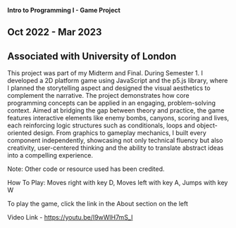 **Intro to Programming I - Game Project**

## Oct 2022 - Mar 2023

## Associated with University of London

This project was part of my Midterm and Final. During Semester 1. I developed a 2D platform game using JavaScript and the p5.js library, where I planned the storytelling aspect and designed the visual aesthetics to complement the narrative. The project demonstrates how core programming concepts can be applied in an engaging, problem-solving context. Aimed at bridging the gap between theory and practice, the game features interactive elements like enemy bombs, canyons, scoring and lives, each reinforcing logic structures such as conditionals, loops and object-oriented design. From graphics to gameplay mechanics, I built every component independently, showcasing not only technical fluency but also creativity, user-centered thinking and the ability to translate abstract ideas into a compelling experience.

Note: Other code or resource used has been credited.

How To Play:
Moves right with key D,
Moves left with key A,
Jumps with key W

To play the game, click the link in the About section on the left

Video Link - https://youtu.be/I9wWlH7mS_I
